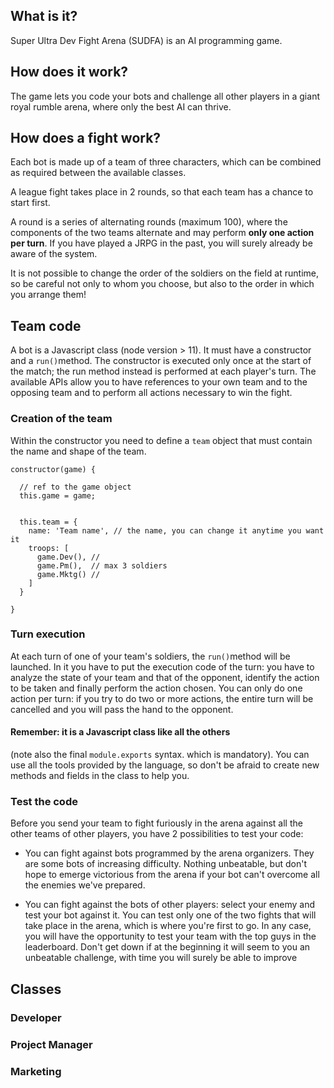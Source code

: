 ## What is it?

Super Ultra Dev Fight Arena (SUDFA) is an AI programming game.

## How does it work?
The game lets you code your bots and challenge all other players 
in a giant royal rumble arena, where only the best AI can thrive. 

## How does a fight work?
Each bot is made up of a team of three characters, which can be combined as required between the available classes.

A league fight takes place in 2 rounds,
so that each team has a chance to start first.

A round is a series of alternating rounds (maximum 100), where the components of the 
two teams alternate and may perform **only one action per turn**. 
If you have played a JRPG in the past, you will surely already be aware of the system.

It is not possible to change the order of the soldiers on the field at runtime, so be careful not only 
to whom you choose, but also to the order in which you arrange them! 

## Team code

A bot is a Javascript class (node version > 11). It must have a constructor and a `run()`method. 
The constructor is executed only once at the start of the match; the run method instead is performed 
at each player's turn. The available APIs allow you to have 
references to your own team and to the opposing team and to perform all actions
necessary to win the fight. 

### Creation of the team
Within the constructor you need to define a `team` object that must contain the name and shape of the team.

```
constructor(game) {

  // ref to the game object
  this.game = game;
  
  
  this.team = {
    name: 'Team name', // the name, you can change it anytime you want it
    troops: [
      game.Dev(), // 
      game.Pm(),  // max 3 soldiers
      game.Mktg() // 
    ]
  }

}
```

### Turn execution
At each turn of one of your team's soldiers, the `run()`method will be launched. 
In it you have to put the execution code of the turn: you have to analyze the 
state of your team and that of the opponent, identify the action to be 
taken and finally perform the action chosen. You can only do one action per 
turn: if you try to do two or more actions, the entire turn will be cancelled 
and you will pass the hand to the opponent.


#### Remember: it is a Javascript class like all the others 
(note also the final `module.exports` syntax. which is mandatory). 
You can use all the tools provided by the language, so don't be afraid 
to create new methods and fields in the class to help you.


### Test the code
Before you send your team to fight furiously in the arena against all the 
other teams of other players, you have 2 possibilities to test your code:

- You can fight against bots programmed by the arena organizers. They are 
some bots of increasing difficulty. Nothing unbeatable, but don't hope to 
emerge victorious from the arena if your bot can't overcome all the enemies we've prepared.

- You can fight against the bots of other players: select your enemy and test 
your bot against it. You can test only one of the two fights that will take 
place in the arena, which is where you're first to go. In any case, you will 
have the opportunity to test your team with the top guys in the leaderboard. 
Don't get down if at the  beginning it will seem to you an unbeatable challenge, 
with time you will surely be able to improve


## Classes

### Developer


### Project Manager


### Marketing



  

